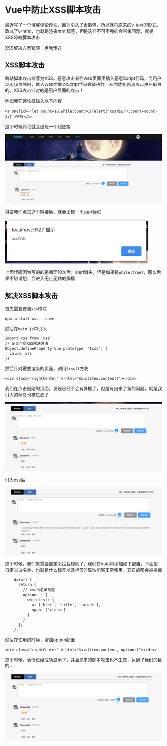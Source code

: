 # Vue中防止XSS脚本攻击

最近写了一个博客评论模块，因为引入了表情包，所以就将原来的v-text的形式，改成了v-html，也就是渲染html标签，但是这样不可不免的会带来问题，就是XSS跨站脚本攻击

XSS解决方案官网：[点我传送](https://jsxss.com/zh/index.html)

## XSS脚本攻击

跨站脚本攻击缩写为XSS。恶意攻击者往Web页面里插入恶意Script代码，当用户浏览该页面时，嵌入Web里面的Script代码会被执行，从而达到恶意攻击用户的目的。XSS攻击针对的是用户层面的攻击！

例如我在评论框输入以下内容

```
<a onclick='let count=10;while(count>0){alert("xss攻击");count=count-1;}'>链接</a>
```

这个时候评论就会出现一个超链接

![image-20200430090311752](images/image-20200430090311752.png)

只要我们点击这个链接后，就会出现一个alert弹框

![image-20200430090351946](images/image-20200430090351946.png)

上面代码因为写的的是循环10次后，alert消失，但是如果是`while(true)`，那么后果不堪设想，会进入无止无休的弹框

## 解决XSS脚本攻击

首先需要安装`xss`模块

```
npm install xss --save
```

然后在`main.js`中引入

```
import xss from 'xss'
// 定义全局XSS解决方法
Object.defineProperty(Vue.prototype, '$xss', {
  value: xss
})
```

然后针对需要渲染的页面，调用`$xss()`方法

```
<div class="rightCenter" v-html="$xss(item.content)"></div>
```

我们在点击刚刚的页面，发现已经不会有弹框了，但是有出来了新的问题，就是我引入的标签也被过滤了

![image-20200430092519608](images/image-20200430092519608.png)

引入xss后

![image-20200430092619240](images/image-20200430092619240.png)

这个时候，我们就需要自定义拦截规则了，我们在data中添加如下配置，下面是自定义白名单，也就是什么标签以及标签的属性能够正常使用，其它的都会被拦截

```
    data() {
      return {
        // xss白名单配置
        options : {
          whiteList: {
            a: ['href', 'title', 'target'],
            span: ['class']
          }
        }
      };
    },
```

然后在使用的时候，增加option配置

```
<div class="rightCenter" v-html="$xss(item.content, options)"></div>
```

这个时候，表情已经成功显示了，并且原来的脚本攻击也不生效，达到了我们的目的~

![image-20200430092858561](images/image-20200430092858561.png)